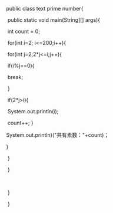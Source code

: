 public class text prime number{

​    public static void main(String][] args){

​		int count = 0;

​		for(int i=2; i<=200;i++){

​		 for(int j=2;2*j<=i;j++){

​			if(i%j==0){

​				break;

​				}

​                   if(2*j>i){

​				System.out.println(i); 

​       count++;	}	

System.out.println)("共有素数："+count)；

}





​				}

​	}

​		





​		}



​		}

